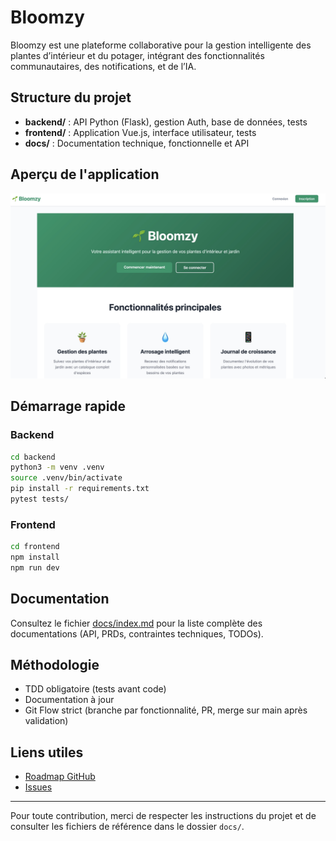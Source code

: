 # Bloomzy

Bloomzy est une plateforme collaborative pour la gestion intelligente des plantes d’intérieur et du potager, intégrant des fonctionnalités communautaires, des notifications, et de l’IA.

## Structure du projet

- **backend/** : API Python (Flask), gestion Auth, base de données, tests
- **frontend/** : Application Vue.js, interface utilisateur, tests
- **docs/** : Documentation technique, fonctionnelle et API


## Aperçu de l'application

![Capture d'écran de la page d'accueil](docs/assets/screenshot-homepage.jpg)

## Démarrage rapide

### Backend
```zsh
cd backend
python3 -m venv .venv
source .venv/bin/activate
pip install -r requirements.txt
pytest tests/
```

### Frontend
```zsh
cd frontend
npm install
npm run dev
```

## Documentation
Consultez le fichier [docs/index.md](docs/index.md) pour la liste complète des documentations (API, PRDs, contraintes techniques, TODOs).

## Méthodologie
- TDD obligatoire (tests avant code)
- Documentation à jour
- Git Flow strict (branche par fonctionnalité, PR, merge sur main après validation)

## Liens utiles
- [Roadmap GitHub](https://github.com/MrRaph/Bloomzy/projects/3)
- [Issues](https://github.com/MrRaph/Bloomzy/issues)

---
Pour toute contribution, merci de respecter les instructions du projet et de consulter les fichiers de référence dans le dossier `docs/`.
